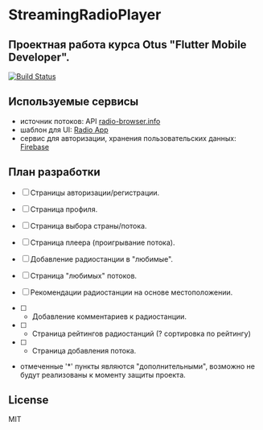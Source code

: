 # StreamingRadioPlayer
## Проектная работа курса Otus "Flutter Mobile Developer".
[![Build Status](https://travis-ci.org/joemccann/dillinger.svg?branch=master)](https://travis-ci.org/joemccann/dillinger)
## Используемые сервисы
- источник потоков: API [radio-browser.info](http://all.api.radio-browser.info/#General)
- шаблон для UI: [Radio App](https://www.figma.com/file/stFdzssnbGT3ogVoRxjwEo/radio_app?type=design&node-id=2-412&mode=design&t=jY1eBswnjA1mCl6e-0)
- сервис для авторизации, хранения пользовательских данных: [Firebase](https://firebase.google.com/)
## План разработки
- [ ] Страницы авторизации/регистрации.

- [ ] Страница профиля.

- [ ] Страница выбора страны/потока.

- [ ] Страница плеера (проигрывание потока).

- [ ] Добавление радиостанции в "любимые".

- [ ] Страница "любимых" потоков.

- [ ] Рекомендации радиостанции на основе местоположении.

- [ ] * Добавление комментариев к радиостанции.

- [ ] * Страница рейтингов радиостанций (? сортировка по рейтингу)

- [ ] * Страница добавления потока.

- отмеченные '*' пункты являются "дополнительными", возможно не будут реализованы к моменту защиты проекта.

## License
MIT
